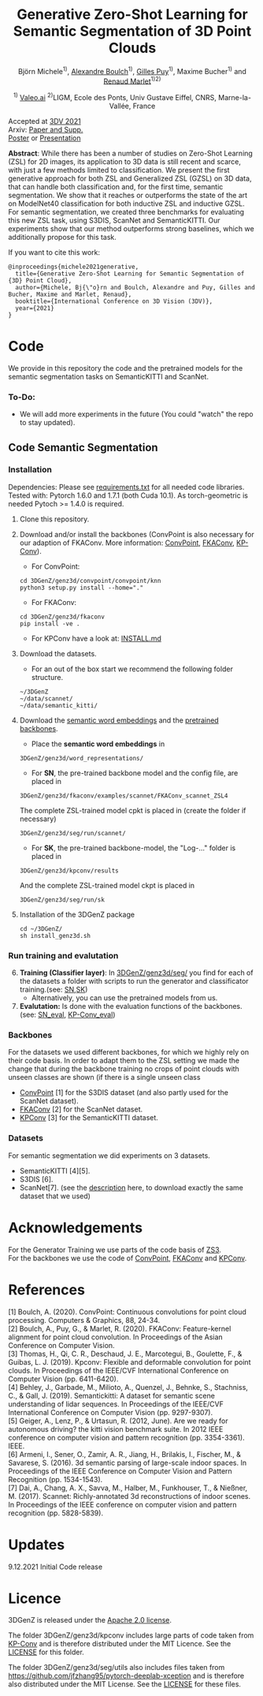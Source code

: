 <div align="center">
  <h1> 
   Generative Zero-Shot Learning for Semantic Segmentation of 3D Point Clouds
  </h1>
Björn Michele<sup>1)</sup>,  <a href="https://boulch.eu/">Alexandre Boulch</a><sup>1)</sup>, <a href="https://sites.google.com/site/puygilles/">Gilles Puy</a><sup>1)</sup>, Maxime Bucher<sup>1)</sup> and <a href="http://imagine.enpc.fr/~marletr/">Renaud Marlet</a><sup>1)2)</sup>
  
<sup>1)</sup> [Valeo.ai](https://valeoai.github.io/blog/)  <sup>2)</sup>LIGM, Ecole des Ponts, Univ Gustave Eiffel, CNRS, Marne-la-Vallée, France
</div>

Accepted at [3DV 2021](https://3dv2021.surrey.ac.uk/papers/042.html)\
Arxiv: [Paper and Supp.](https://arxiv.org/pdf/2108.06230.pdf)  
[Poster](pres_material/3DGenZ_poster.pdf) or [Presentation](pres_material/3dGenZ_pres_10min.pdf)



**Abstract**: While there has been a number of studies on Zero-Shot Learning (ZSL) for 2D images, 
its application to 3D data is still recent and scarce, 
with just a few methods limited to classification. 
We present the first generative approach for
both ZSL and Generalized ZSL (GZSL) on 3D data, that can
handle both classification and, for the first time, semantic
segmentation. We show that it reaches or outperforms the
state of the art on ModelNet40 classification for both inductive ZSL and inductive GZSL. For semantic segmentation,
we created three benchmarks for evaluating this new ZSL
task, using S3DIS, ScanNet and SemanticKITTI. Our experiments show that our method outperforms strong baselines,
which we additionally propose for this task.

If you want to cite this work: 


```
@inproceedings{michele2021generative,
  title={Generative Zero-Shot Learning for Semantic Segmentation of {3D} Point Cloud},
  author={Michele, Bj{\"o}rn and Boulch, Alexandre and Puy, Gilles and Bucher, Maxime and Marlet, Renaud},
  booktitle={International Conference on 3D Vision (3DV)},
  year={2021}
}
```

# Code 
We provide in this repository the code and the pretrained models for the semantic segmentation tasks on SemanticKITTI and ScanNet. 


### To-Do: 
- We will add more experiments in the future (You could "watch" the repo to stay updated).


## Code  Semantic Segmentation

### Installation
Dependencies: 
Please see [requirements.txt](requirements.txt) for all needed code libraries. 
Tested with: Pytorch 1.6.0 and 1.7.1 (both Cuda 10.1). As torch-geometric is needed Pytoch >= 1.4.0 is required. 

1. Clone this repository.
2. Download and/or install the backbones (ConvPoint is also necessary for our adaption of FKAConv. More information: [ConvPoint](ConvPoint/convpoint), [FKAConv](url), [KP-Conv](https://github.com/HuguesTHOMAS/KPConv-PyTorch/blob/master/INSTALL.md)).
    - For ConvPoint:
    ```
    cd 3DGenZ/genz3d/convpoint/convpoint/knn
    python3 setup.py install --home="."
    ```
    - For FKAConv:
    ```
    cd 3DGenZ/genz3d/fkaconv
    pip install -ve . 
    ```
    - For KPConv have a look at: [INSTALL.md](3DGenZ/genz3d/kpconv/INSTALL.md)
3. Download the datasets. 
    - For an out of the box start we recommend the following folder structure. 
    ```
    ~/3DGenZ
    ~/data/scannet/
    ~/data/semantic_kitti/
    ```
 
4. Download the [semantic word embeddings](https://drive.google.com/file/d/11MMrgWP7OEET8W5GtRYOwKZQ6ihTQp7q/view?usp=sharing) and the [pretrained backbones](https://drive.google.com/file/d/1WyLGAYvUSGnYx0DtRZNozThFqWL7Jgi0/view?usp=sharing).
    - Place the **semantic word embeddings** in 
    ```
    3DGenZ/genz3d/word_representations/
    ```
    
    - For **SN**, the pre-trained backbone model and the config file, are placed in 
    ```
    3DGenZ/genz3d/fkaconv/examples/scannet/FKAConv_scannet_ZSL4
    ```
    The complete ZSL-trained model cpkt is placed in (create the folder if necessary)
    ```
    3DGenZ/genz3d/seg/run/scannet/
    ```
    
    - For **SK**, the pre-trained backbone-model,  the "Log-..." folder is placed in 
     ```
    3DGenZ/genz3d/kpconv/results
    ```
    And the complete ZSL-trained model ckpt is placed in 
    ```
    3DGenZ/genz3d/seg/run/sk
    ```
5. Installation of the 3DGenZ package
    ```
    cd ~/3DGenZ/
    sh install_genz3d.sh
    ```
### Run training and evalutation
6. **Training (Classifier layer)**: In [3DGenZ/genz3d/seg/](3DGenz/genz3d/seg/) you find for each of the datasets a folder with scripts to run the generator and classificator training.(see: [SN](3DGenZ/genz3d/seg/scripts_sn),[SK](3DGenZ/genz3d/seg/scripts_sn))
    - Alternatively, you can use the pretrained models from us. 
7. **Evalutation:** Is done with the evaluation functions of the backbones. (see: [SN_eval](3DGenZ/genz3d/fkaconv/examples/scannet/scripts_final_eval), [KP-Conv_eval](3DGenZ/genz3d/kpconv/scripts_final_eval/W50))

### Backbones 
For the datasets we used  different backbones, for which we highly rely on their code basis. In order to adapt them to the ZSL setting we made the change that during the backbone training no crops of point clouds with unseen classes are shown (if there is a single unseen class

- [ConvPoint](https://github.com/aboulch/ConvPoint) [1] for the S3DIS dataset (and also partly used for the ScanNet dataset).
- [FKAConv](https://github.com/valeoai/FKAConv) [2] for the ScanNet dataset.
- [KPConv](https://github.com/HuguesTHOMAS/KPConv-PyTorch) [3] for the SemanticKITTI dataset. 

### Datasets
For semantic segmentation we did experiments on 3 datasets. 
- SemanticKITTI [4][5]. 
- S3DIS [6]. 
- ScanNet[7]. (see the [description](https://github.com/charlesq34/pointnet2/tree/master/scannet) here, to download exactly the same dataset that we used)

# Acknowledgements
For the Generator Training we use parts of the code basis of [ZS3](https://github.com/valeoai/ZS3).\
For the backbones we use the code of [ConvPoint](https://github.com/aboulch/ConvPoint), [FKAConv](https://github.com/valeoai/FKAConv) and [KPConv](https://github.com/HuguesTHOMAS/KPConv-PyTorch). 

# References
[1] Boulch, A. (2020). ConvPoint: Continuous convolutions for point cloud processing. Computers & Graphics, 88, 24-34.\
[2] Boulch, A., Puy, G., & Marlet, R. (2020). FKAConv: Feature-kernel alignment for point cloud convolution. In Proceedings of the Asian Conference on Computer Vision.\
[3] Thomas, H., Qi, C. R., Deschaud, J. E., Marcotegui, B., Goulette, F., & Guibas, L. J. (2019). Kpconv: Flexible and deformable convolution for point clouds. In Proceedings of the IEEE/CVF International Conference on Computer Vision (pp. 6411-6420).\
[4] Behley, J., Garbade, M., Milioto, A., Quenzel, J., Behnke, S., Stachniss, C., & Gall, J. (2019). Semantickitti: A dataset for semantic scene understanding of lidar sequences. In Proceedings of the IEEE/CVF International Conference on Computer Vision (pp. 9297-9307).\
[5] Geiger, A., Lenz, P., & Urtasun, R. (2012, June). Are we ready for autonomous driving? the kitti vision benchmark suite. In 2012 IEEE conference on computer vision and pattern recognition (pp. 3354-3361). IEEE.\
[6] Armeni, I., Sener, O., Zamir, A. R., Jiang, H., Brilakis, I., Fischer, M., & Savarese, S. (2016). 3d semantic parsing of large-scale indoor spaces. In Proceedings of the IEEE Conference on Computer Vision and Pattern Recognition (pp. 1534-1543).\
[7] Dai, A., Chang, A. X., Savva, M., Halber, M., Funkhouser, T., & Nießner, M. (2017). Scannet: Richly-annotated 3d reconstructions of indoor scenes. In Proceedings of the IEEE conference on computer vision and pattern recognition (pp. 5828-5839).

# Updates
9.12.2021 Initial Code release

# Licence
3DGenZ is released under the [Apache 2.0 license](LICENCE).

The folder 3DGenZ/genz3d/kpconv includes large parts of code taken from [KP-Conv](https://github.com/HuguesTHOMAS/KPConv-PyTorch) and is therefore distributed under the MIT Licence. See the [LICENSE](3DGenZ/genz3d/kpconv/LICENSE) for this folder. 

The folder 3DGenZ/genz3d/seg/utils also includes files taken from https://github.com/jfzhang95/pytorch-deeplab-xception and is therefore also distributed under the MIT License. See the [LICENSE](3DGenZ/genz3d/seg/utils/LICENSE) for these files. 

